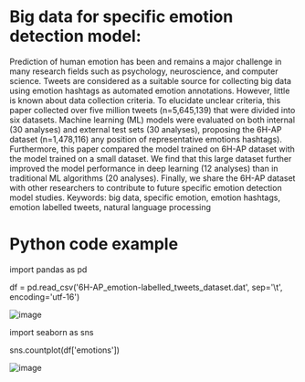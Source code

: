 # Big data for specific emotion detection model: 

Prediction of human emotion has been and remains a major challenge in many research fields such as psychology, neuroscience, and computer science. Tweets are considered as a suitable source for collecting big data using emotion hashtags as automated emotion annotations. However, little is known about data collection criteria. To elucidate unclear criteria, this paper collected over five million tweets (n=5,645,139) that were divided into six datasets. Machine learning (ML) models were evaluated on both internal (30 analyses) and external test sets (30 analyses), proposing the 6H-AP dataset (n=1,478,116) any position of representative emotions hashtags). Furthermore, this paper compared the model trained on 6H-AP dataset with the model trained on a small dataset. We find that this large dataset further improved the model performance in deep learning (12 analyses) than in traditional ML algorithms (20 analyses). Finally, we share the 6H-AP dataset with other researchers to contribute to future specific emotion detection model studies.
Keywords: big data, specific emotion, emotion hashtags, emotion labelled tweets, natural language processing


# Python code example
import pandas as pd

df = pd.read_csv('6H-AP_emotion-labelled_tweets_dataset.dat', sep='\t', encoding='utf-16')

![image](https://user-images.githubusercontent.com/75097749/129504944-2a68573b-86ad-4abf-b48e-856dd6440b99.png)


import seaborn as sns

sns.countplot(df['emotions'])

![image](https://user-images.githubusercontent.com/75097749/129504921-5813131c-7261-4a9a-968a-a834b76a43a4.png)






